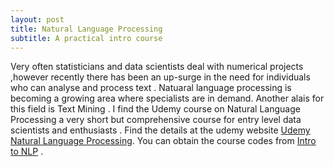```yaml
---
layout: post
title: Natural Language Processing 
subtitle: A practical intro course
---
```


 Very often statisticians and data scientists deal with numerical projects ,however recently there has been an up-surge 
 in the need for individuals who can analyse and process text . Natuaral language processing is becoming a growing area 
 where specialists are in demand. Another alais for this field is Text Mining . I find the Udemy course on 
 Natural Language Processing a very short but comprehensive course for entry level data scientists and enthusiasts .
 Find the details at the udemy website [Udemy Natural Language Processing](https://www.udemy.com/natural-language-processing/).
 You can obtain the course codes from [Intro to NLP](https://github.com/bsacash/Introduction-to-NLP) .



